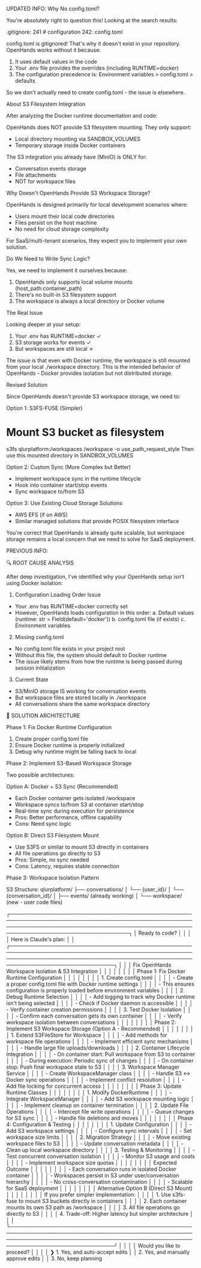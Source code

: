 UPDATED INFO:
Why No config.toml?

  You're absolutely right to question this! Looking at the search results:

  .gitignore:
    241  # configuration
    242: config.toml

  config.toml is gitignored! That's why it doesn't exist in your repository. OpenHands works without it because:
  1. It uses default values in the code
  2. Your .env file provides the overrides (including RUNTIME=docker)
  3. The configuration precedence is: Environment variables > config.toml > defaults

  So we don't actually need to create config.toml - the issue is elsewhere.

  About S3 Filesystem Integration

  After analyzing the Docker runtime documentation and code:

  OpenHands does NOT provide S3 filesystem mounting. They only support:
  - Local directory mounting via SANDBOX_VOLUMES
  - Temporary storage inside Docker containers

  The S3 integration you already have (MinIO) is ONLY for:
  - Conversation events storage
  - File attachments
  - NOT for workspace files

  Why Doesn't OpenHands Provide S3 Workspace Storage?

  OpenHands is designed primarily for local development scenarios where:
  - Users mount their local code directories
  - Files persist on the host machine
  - No need for cloud storage complexity

  For SaaS/multi-tenant scenarios, they expect you to implement your own solution.

  Do We Need to Write Sync Logic?

  Yes, we need to implement it ourselves because:

  1. OpenHands only supports local volume mounts (host_path:container_path)
  2. There's no built-in S3 filesystem support
  3. The workspace is always a local directory or Docker volume

  The Real Issue

  Looking deeper at your setup:

  1. Your .env has RUNTIME=docker ✓
  2. S3 storage works for events ✓
  3. But workspaces are still local ✗

  The issue is that even with Docker runtime, the workspace is still mounted from your local ./workspace directory. This is the intended behavior of OpenHands - Docker provides
  isolation but not distributed storage.

  Revised Solution

  Since OpenHands doesn't provide S3 workspace storage, we need to:

  Option 1: S3FS-FUSE (Simpler)

  # Mount S3 bucket as filesystem
  s3fs qlurplatform:/workspaces /workspace -o use_path_request_style
  Then use this mounted directory in SANDBOX_VOLUMES

  Option 2: Custom Sync (More Complex but Better)

  - Implement workspace sync in the runtime lifecycle
  - Hook into container start/stop events
  - Sync workspace to/from S3

  Option 3: Use Existing Cloud Storage Solutions

  - AWS EFS (if on AWS)
  - Similar managed solutions that provide POSIX filesystem interface

  You're correct that OpenHands is already quite scalable, but workspace storage remains a local concern that we need to solve for SaaS deployment.



PREVIOUS INFO:


🔍 ROOT CAUSE ANALYSIS

  After deep investigation, I've identified why your OpenHands setup isn't using Docker isolation:

  1. Configuration Loading Order Issue

  - Your .env has RUNTIME=docker correctly set
  - However, OpenHands loads configuration in this order:
    a. Default values (runtime: str = Field(default='docker'))
    b. config.toml file (if exists)
    c. Environment variables

  2. Missing config.toml

  - No config.toml file exists in your project root
  - Without this file, the system should default to Docker runtime
  - The issue likely stems from how the runtime is being passed during session initialization

  3. Current State

  - S3/MinIO storage IS working for conversation events
  - But workspace files are stored locally in ./workspace
  - All conversations share the same workspace directory

  🎯 SOLUTION ARCHITECTURE

  Phase 1: Fix Docker Runtime Configuration

  1. Create proper config.toml file
  2. Ensure Docker runtime is properly initialized
  3. Debug why runtime might be falling back to local

  Phase 2: Implement S3-Based Workspace Storage

  Two possible architectures:

  Option A: Docker + S3 Sync (Recommended)
  - Each Docker container gets isolated /workspace
  - Workspace syncs to/from S3 at container start/stop
  - Real-time sync during execution for persistence
  - Pros: Better performance, offline capability
  - Cons: Need sync logic

  Option B: Direct S3 Filesystem Mount
  - Use S3FS or similar to mount S3 directly in containers
  - All file operations go directly to S3
  - Pros: Simple, no sync needed
  - Cons: Latency, requires stable connection

  Phase 3: Workspace Isolation Pattern

  S3 Structure:
  qlurplatform/
  ├── conversations/
  │   └── {user_id}/
  │       └── {conversation_id}/
  │           ├── events/        (already working)
  │           └── workspace/     (new - user code files)

╭──────────────────────────────────────────────────────────────────────────────────────────────────────────────────────────────────────────────────────────────────────────────────────╮
│ Ready to code?                                                                                                                                                                       │
│                                                                                                                                                                                      │
│ Here is Claude's plan:                                                                                                                                                               │
│ ╭──────────────────────────────────────────────────────────────────────────────────────────────────────────────────────────────────────────────────────────────────────────────────╮ │
│ │ Fix OpenHands Workspace Isolation & S3 Integration                                                                                                                               │ │
│ │                                                                                                                                                                                  │ │
│ │ Phase 1: Fix Docker Runtime Configuration                                                                                                                                        │ │
│ │                                                                                                                                                                                  │ │
│ │ 1. Create config.toml                                                                                                                                                            │ │
│ │   - Create a proper config.toml file with Docker runtime settings                                                                                                                │ │
│ │   - This ensures configuration is properly loaded before environment variables                                                                                                   │ │
│ │ 2. Debug Runtime Selection                                                                                                                                                       │ │
│ │   - Add logging to track why Docker runtime isn't being selected                                                                                                                 │ │
│ │   - Check if Docker daemon is accessible                                                                                                                                         │ │
│ │   - Verify container creation permissions                                                                                                                                        │ │
│ │ 3. Test Docker Isolation                                                                                                                                                         │ │
│ │   - Confirm each conversation gets its own container                                                                                                                             │ │
│ │   - Verify workspace isolation between conversations                                                                                                                             │ │
│ │                                                                                                                                                                                  │ │
│ │ Phase 2: Implement S3 Workspace Storage (Option A - Recommended)                                                                                                                 │ │
│ │                                                                                                                                                                                  │ │
│ │ 1. Extend S3FileStore for Workspace                                                                                                                                              │ │
│ │   - Add methods for workspace file operations                                                                                                                                    │ │
│ │   - Implement efficient sync mechanisms                                                                                                                                          │ │
│ │   - Handle large file uploads/downloads                                                                                                                                          │ │
│ │ 2. Container Lifecycle Integration                                                                                                                                               │ │
│ │   - On container start: Pull workspace from S3 to container                                                                                                                      │ │
│ │   - During execution: Periodic sync of changes                                                                                                                                   │ │
│ │   - On container stop: Push final workspace state to S3                                                                                                                          │ │
│ │ 3. Workspace Manager Service                                                                                                                                                     │ │
│ │   - Create WorkspaceManager class                                                                                                                                                │ │
│ │   - Handle S3 ↔ Docker sync operations                                                                                                                                           │ │
│ │   - Implement conflict resolution                                                                                                                                                │ │
│ │   - Add file locking for concurrent access                                                                                                                                       │ │
│ │                                                                                                                                                                                  │ │
│ │ Phase 3: Update Runtime Classes                                                                                                                                                  │ │
│ │                                                                                                                                                                                  │ │
│ │ 1. Modify DockerRuntime                                                                                                                                                          │ │
│ │   - Integrate WorkspaceManager                                                                                                                                                   │ │
│ │   - Add S3 workspace mounting logic                                                                                                                                              │ │
│ │   - Implement cleanup on container termination                                                                                                                                   │ │
│ │ 2. Update File Operations                                                                                                                                                        │ │
│ │   - Intercept file write operations                                                                                                                                              │ │
│ │   - Queue changes for S3 sync                                                                                                                                                    │ │
│ │   - Handle file deletions and moves                                                                                                                                              │ │
│ │                                                                                                                                                                                  │ │
│ │ Phase 4: Configuration & Testing                                                                                                                                                 │ │
│ │                                                                                                                                                                                  │ │
│ │ 1. Update Configuration                                                                                                                                                          │ │
│ │   - Add S3 workspace settings                                                                                                                                                    │ │
│ │   - Configure sync intervals                                                                                                                                                     │ │
│ │   - Set workspace size limits                                                                                                                                                    │ │
│ │ 2. Migration Strategy                                                                                                                                                            │ │
│ │   - Move existing workspace files to S3                                                                                                                                          │ │
│ │   - Update conversation metadata                                                                                                                                                 │ │
│ │   - Clean up local workspace directory                                                                                                                                           │ │
│ │ 3. Testing & Monitoring                                                                                                                                                          │ │
│ │   - Test concurrent conversation isolation                                                                                                                                       │ │
│ │   - Monitor S3 usage and costs                                                                                                                                                   │ │
│ │   - Implement workspace size quotas                                                                                                                                              │ │
│ │                                                                                                                                                                                  │ │
│ │ Expected Outcome                                                                                                                                                                 │ │
│ │                                                                                                                                                                                  │ │
│ │ - Each conversation runs in isolated Docker container                                                                                                                            │ │
│ │ - Workspaces persist in S3 under user/conversation hierarchy                                                                                                                     │ │
│ │ - No cross-conversation contamination                                                                                                                                            │ │
│ │ - Scalable for SaaS deployment                                                                                                                                                   │ │
│ │                                                                                                                                                                                  │ │
│ │ Alternative Option B (Direct S3 Mount)                                                                                                                                           │ │
│ │                                                                                                                                                                                  │ │
│ │ If you prefer simpler implementation:                                                                                                                                            │ │
│ │ 1. Use s3fs-fuse to mount S3 buckets directly in containers                                                                                                                      │ │
│ │ 2. Each container mounts its own S3 path as /workspace                                                                                                                           │ │
│ │ 3. All file operations go directly to S3                                                                                                                                         │ │
│ │ 4. Trade-off: Higher latency but simpler architecture                                                                                                                            │ │
│ ╰──────────────────────────────────────────────────────────────────────────────────────────────────────────────────────────────────────────────────────────────────────────────────╯ │
│                                                                                                                                                                                      │
│ Would you like to proceed?                                                                                                                                                           │
│                                                                                                                                                                                      │
│ ❯ 1. Yes, and auto-accept edits                                                                                                                                                      │
│   2. Yes, and manually approve edits                                                                                                                                                 │
│   3. No, keep planning
